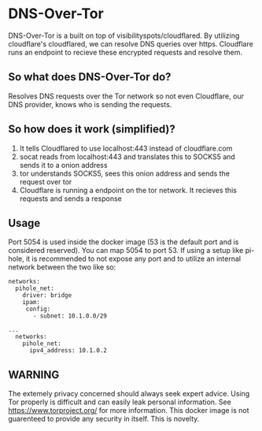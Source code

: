 # DNS-Over-Tor
DNS-Over-Tor is a built on top of visibilityspots/cloudflared. By utilizing cloudflare's cloudflared, we can resolve DNS queries over https. Cloudflare runs an endpoint to recieve these encrypted requests and resolve them.

## So what does DNS-Over-Tor do?
Resolves DNS requests over the Tor network so not even Cloudflare, our DNS provider, knows who is sending the requests.

## So how does it work (simplified)?
1) It tells Cloudflared to use localhost:443 instead of cloudflare.com
2) socat reads from localhost:443 and translates this to SOCKS5 and sends it to a onion address
3) tor understands SOCKS5, sees this onion address and sends the request over tor
4) Cloudflare is running a endpoint on the tor network. It recieves this requests and sends a response

## Usage
Port 5054 is used inside the docker image (53 is the default port and is considered reserved). You can map 5054 to port 53. If using a setup like pi-hole, it is recommended to not expose any port and to utilize an internal network between the two like so:

```
networks:
  pihole_net:
    driver: bridge
    ipam:
     config:
       - subnet: 10.1.0.0/29

...
  networks:
    pihole_net:
      ipv4_address: 10.1.0.2
```

## WARNING
The extemely privacy concerned should always seek expert advice. Using Tor properly is difficult and can easily leak personal information. See https://www.torproject.org/ for more information. This docker image is not guarenteed to provide any security in itself. This is novelty.
